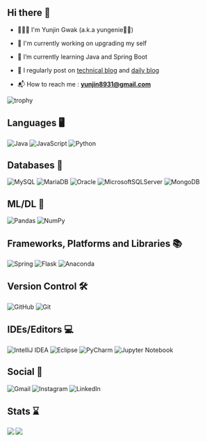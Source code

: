## Hi there 👋

- 🙋🏻‍♀️ I'm Yunjin Gwak (a.k.a yungenie🧞‍♀️) 

- 🔭 I'm currently working on upgrading my self

- 🌱 I’m currently learning Java and Spring Boot

- 📝 I regularly post on [technical blog](https://yungenie.tistory.com/) and [daily blog](https://blog.naver.com/happy-yunjin)

- 📬 How to reach me : **yunjin8931@gmail.com**

![trophy](https://github-profile-trophy.vercel.app/?username=yungenie&theme=radical&title=Commit,MultiLanguage,Followers,Stars,Repositories)

## Languages 🖥️
![Java](https://img.shields.io/badge/Java-%23FA7343.svg?&style=for-the-badge&logo=Java&logoColor=white)
![JavaScript](https://img.shields.io/badge/javascript-%23323330.svg?style=for-the-badge&logo=javascript&logoColor=%23F7DF1E)
![Python](https://img.shields.io/badge/-Python-3775A9?logo=Python&logoColor=FFD848&style=for-the-badge)

## Databases 💾
![MySQL](https://img.shields.io/badge/mysql-055176?style=for-the-badge&logo=mysql&logoColor=white)
![MariaDB](https://img.shields.io/badge/MariaDB-003545?style=for-the-badge&logo=mariadb&logoColor=white)
![Oracle](https://img.shields.io/badge/Oracle-F80000?style=for-the-badge&logo=oracle&logoColor=white)
![MicrosoftSQLServer](https://img.shields.io/badge/MSSQL-CC2927?style=for-the-badge&logo=microsoft%20sql%20server&logoColor=white)
![MongoDB](https://img.shields.io/badge/MongoDB-%234ea94b.svg?style=for-the-badge&logo=mongodb&logoColor=white)

## ML/DL 🧠
![Pandas](https://img.shields.io/badge/pandas-%23150458.svg?style=for-the-badge&logo=pandas&logoColor=white)
![NumPy](https://img.shields.io/badge/numpy-%23013243.svg?style=for-the-badge&logo=numpy&logoColor=white)

## Frameworks, Platforms and Libraries 📚 
![Spring](https://img.shields.io/badge/spring-%236DB33F.svg?style=for-the-badge&logo=spring&logoColor=white)
![Flask](https://img.shields.io/badge/flask-%23000.svg?style=for-the-badge&logo=flask&logoColor=white)
![Anaconda](https://img.shields.io/badge/Anaconda-%2344A833.svg?style=for-the-badge&logo=anaconda&logoColor=white)

## Version Control 🛠
![GitHub](https://img.shields.io/badge/-GitHub-000000?style=for-the-badge&logo=github&logoColor=white)
![Git](https://img.shields.io/badge/git-%23F05033.svg?style=for-the-badge&logo=git&logoColor=white)

## IDEs/Editors 💻 
![IntelliJ IDEA](https://img.shields.io/badge/IntelliJIDEA-000000.svg?style=for-the-badge&logo=intellij-idea&logoColor=white)
![Eclipse](https://img.shields.io/badge/Eclipse-FE7A16.svg?style=for-the-badge&logo=Eclipse&logoColor=white)
![PyCharm](https://img.shields.io/badge/pycharm-143?style=for-the-badge&logo=pycharm&logoColor=black&color=black&labelColor=green)
![Jupyter Notebook](https://img.shields.io/badge/jupyter-%23FA0F00.svg?style=for-the-badge&logo=jupyter&logoColor=white)

## Social 💬 
![Gmail](https://img.shields.io/badge/Gmail-D14836?style=for-the-badge&logo=gmail&logoColor=white)
![Instagram](https://img.shields.io/badge/Instagram-%23E4405F.svg?style=for-the-badge&logo=Instagram&logoColor=white)
![LinkedIn](https://img.shields.io/badge/linkedin-%230077B5.svg?style=for-the-badge&logo=linkedin&logoColor=white)


## Stats ⌛
<img src='https://github-readme-stats.vercel.app/api?username=yungenie&show_icons=true&theme=algolia&count_private=true&line_height=40&hide_border=true'  align="left" />
<img src='https://github-readme-stats.vercel.app/api/top-langs/?username=yungenie&theme=algolia&hide_langs_below=4&hide_border=true' align="middle" />




